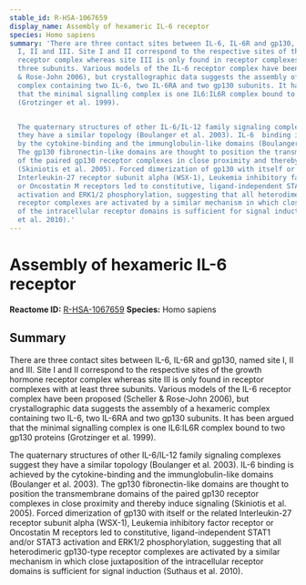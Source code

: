 ```yaml
---
stable_id: R-HSA-1067659
display_name: Assembly of hexameric IL-6 receptor
species: Homo sapiens
summary: 'There are three contact sites between IL-6, IL-6R and gp130, named site
  I, II and III. Site I and II correspond to the respective sites of the growth hormone
  receptor complex whereas site III is only found in receptor complexes with at least
  three subunits. Various models of the IL-6 receptor complex have been proposed (Scheller
  & Rose-John 2006), but crystallographic data suggests the assembly of a hexameric
  complex containing two IL-6, two IL-6RA and two gp130 subunits. It has been argued
  that the minimal signalling complex is one IL6:IL6R complex bound to two gp130 proteins
  (Grotzinger et al. 1999).


  The quaternary structures of other IL-6/IL-12 family signaling complexes suggest
  they have a similar topology (Boulanger et al. 2003). IL-6  binding is achieved
  by the cytokine-binding and the immunglobulin-like domains (Boulanger et al. 2003).
  The gp130 fibronectin-like domains are thought to position the transmembrane domains
  of the paired gp130 receptor complexes in close proximity and thereby induce signaling
  (Skiniotis et al. 2005). Forced dimerization of gp130 with itself or the related
  Interleukin-27 receptor subunit alpha (WSX-1), Leukemia inhibitory factor receptor
  or Oncostatin M receptors led to constitutive, ligand-independent STAT1 and/or STAT3
  activation and ERK1/2 phosphorylation, suggesting that all heterodimeric gp130-type
  receptor complexes are activated by a similar mechanism in which close juxtaposition
  of the intracellular receptor domains is sufficient for signal induction (Suthaus
  et al. 2010).'
---
```


# Assembly of hexameric IL-6 receptor
**Reactome ID:** [R-HSA-1067659](https://reactome.org/content/detail/R-HSA-1067659)
**Species:** Homo sapiens

## Summary

There are three contact sites between IL-6, IL-6R and gp130, named site I, II and III. Site I and II correspond to the respective sites of the growth hormone receptor complex whereas site III is only found in receptor complexes with at least three subunits. Various models of the IL-6 receptor complex have been proposed (Scheller & Rose-John 2006), but crystallographic data suggests the assembly of a hexameric complex containing two IL-6, two IL-6RA and two gp130 subunits. It has been argued that the minimal signalling complex is one IL6:IL6R complex bound to two gp130 proteins (Grotzinger et al. 1999).

The quaternary structures of other IL-6/IL-12 family signaling complexes suggest they have a similar topology (Boulanger et al. 2003). IL-6  binding is achieved by the cytokine-binding and the immunglobulin-like domains (Boulanger et al. 2003). The gp130 fibronectin-like domains are thought to position the transmembrane domains of the paired gp130 receptor complexes in close proximity and thereby induce signaling (Skiniotis et al. 2005). Forced dimerization of gp130 with itself or the related Interleukin-27 receptor subunit alpha (WSX-1), Leukemia inhibitory factor receptor or Oncostatin M receptors led to constitutive, ligand-independent STAT1 and/or STAT3 activation and ERK1/2 phosphorylation, suggesting that all heterodimeric gp130-type receptor complexes are activated by a similar mechanism in which close juxtaposition of the intracellular receptor domains is sufficient for signal induction (Suthaus et al. 2010).
